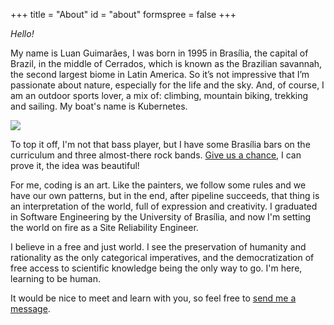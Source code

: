+++
title = "About"
id = "about"
formspree = false
+++

*Hello!*

My name is Luan Guimarães, I was born in 1995 in Brasília, the capital of Brazil, in the middle of Cerrados, which is known as the Brazilian savannah, the second largest biome in Latin America. So it’s not impressive that I’m passionate about nature, especially for the life and the sky. And, of course, I am an outdoor sports lover, a mix of: climbing, mountain biking, trekking and sailing. My boat's name is Kubernetes.

![](/img/me2.jpg)

To top it off, I'm not that bass player, but I have some Brasília bars on the curriculum and three almost-there rock bands. [Give us a chance](https://www.youtube.com/watch?v=BWQSlmyZ3zQ), I can prove it, the idea was beautiful!

For me, coding is an art. Like the painters, we follow some rules and we have our own patterns, but in the end, after pipeline succeeds, that thing is an interpretation of the world, full of expression and creativity. I graduated in Software Engineering by the University of Brasília, and now I'm setting the world on fire as a Site Reliability Engineer.

I believe in a free and just world. I see the preservation of humanity and rationality as the only categorical imperatives, and the democratization of free access to scientific knowledge being the only way to go. I'm here, learning to be human.

It would be nice to meet and learn with you, so feel free to [send me a message](mailto:luang@riseup.net).
